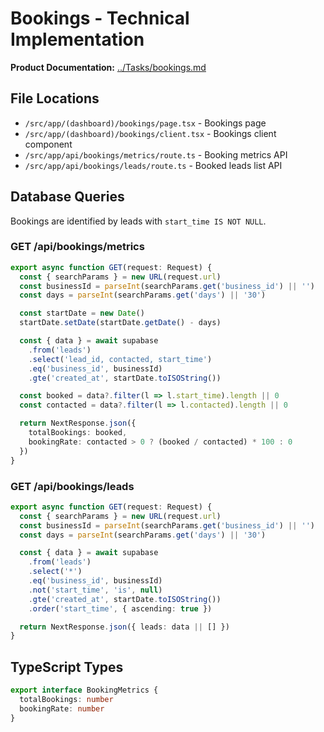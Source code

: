 # Bookings - Technical Implementation

**Product Documentation:** [../Tasks/bookings.md](../Tasks/bookings.md)

## File Locations
- `/src/app/(dashboard)/bookings/page.tsx` - Bookings page
- `/src/app/(dashboard)/bookings/client.tsx` - Bookings client component
- `/src/app/api/bookings/metrics/route.ts` - Booking metrics API
- `/src/app/api/bookings/leads/route.ts` - Booked leads list API

## Database Queries

Bookings are identified by leads with `start_time IS NOT NULL`.

### GET /api/bookings/metrics
```typescript
export async function GET(request: Request) {
  const { searchParams } = new URL(request.url)
  const businessId = parseInt(searchParams.get('business_id') || '')
  const days = parseInt(searchParams.get('days') || '30')

  const startDate = new Date()
  startDate.setDate(startDate.getDate() - days)

  const { data } = await supabase
    .from('leads')
    .select('lead_id, contacted, start_time')
    .eq('business_id', businessId)
    .gte('created_at', startDate.toISOString())

  const booked = data?.filter(l => l.start_time).length || 0
  const contacted = data?.filter(l => l.contacted).length || 0

  return NextResponse.json({
    totalBookings: booked,
    bookingRate: contacted > 0 ? (booked / contacted) * 100 : 0
  })
}
```

### GET /api/bookings/leads
```typescript
export async function GET(request: Request) {
  const { searchParams } = new URL(request.url)
  const businessId = parseInt(searchParams.get('business_id') || '')
  const days = parseInt(searchParams.get('days') || '30')

  const { data } = await supabase
    .from('leads')
    .select('*')
    .eq('business_id', businessId)
    .not('start_time', 'is', null)
    .gte('created_at', startDate.toISOString())
    .order('start_time', { ascending: true })

  return NextResponse.json({ leads: data || [] })
}
```

## TypeScript Types

```typescript
export interface BookingMetrics {
  totalBookings: number
  bookingRate: number
}
```
